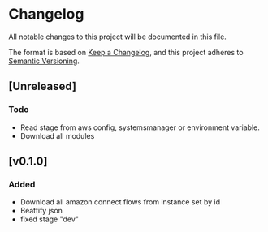 # Changelog

All notable changes to this project will be documented in this file.

The format is based on [Keep a Changelog](https://keepachangelog.com/en/1.1.0/),
and this project adheres to [Semantic Versioning](https://semver.org/spec/v2.0.0.html).

## [Unreleased]

### Todo

- Read stage from aws config, systemsmanager or environment variable.
- Download all modules

## [v0.1.0]

### Added

- Download all amazon connect flows from instance set by id
- Beattify json
- fixed stage "dev"
